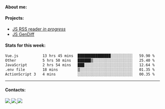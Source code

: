 #### About me:

#### Projects:
- [JS RSS reader *in progress*](https://github.com/GKoil/frontend-project-lvl3)
- [JS GenDiff](https://github.com/GKoil/GenDiff)

#### Stats for this week:
<!--START_SECTION:waka-->

```txt
Vue.js           13 hrs 45 mins  ███████████████░░░░░░░░░░   59.90 %
Other            5 hrs 50 mins   ██████▒░░░░░░░░░░░░░░░░░░   25.40 %
JavaScript       2 hrs 54 mins   ███░░░░░░░░░░░░░░░░░░░░░░   12.64 %
.env file        18 mins         ▒░░░░░░░░░░░░░░░░░░░░░░░░   01.35 %
ActionScript 3   4 mins          ░░░░░░░░░░░░░░░░░░░░░░░░░   00.35 %
```

<!--END_SECTION:waka-->
---
#### Contacts:

<a target='_blank' title='LinkedIn' href="https://www.linkedin.com/in/gkoil/">
  <img src="https://img.shields.io/badge/LinkedIn-0077B5?style=for-the-badge&logo=linkedin&logoColor=white" />
</a>
<a target='_blank' title='Telegram' href="https://t.me/gkoil">
  <img src="https://img.shields.io/badge/Telegram-2CA5E0?style=for-the-badge&logo=telegram&logoColor=white" />
</a>
<a target='_blank' title='Gmail' href="mailto: gk.grigorev@gmail.com">
  <img src="https://img.shields.io/badge/Gmail-D14836?style=for-the-badge&logo=gmail&logoColor=white" />
</a>


